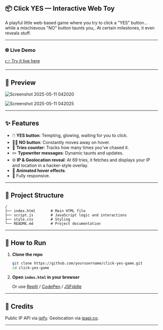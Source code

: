 
## 📦 Click YES — Interactive Web Toy

A playful little web-based game where you try to click a "YES" button… while a mischievous "NO" button taunts you,.
At certain milestones, it even reveals stuff.

---

### 🌐 Live Demo

[👉 Try it live here](https://hello-lab.github.io/rejectmeifyoucan/)

---

## 📸 Preview


![Screenshot 2025-05-11 042020](https://github.com/user-attachments/assets/528867db-be0d-4096-a0f9-4ba25a640def)

![Screenshot 2025-05-11 042025](https://github.com/user-attachments/assets/d30e69e6-3f48-4c57-9db5-71fa8179fbb0)

---

## ✨ Features

* 🖱️ **YES button**: Tempting, glowing, waiting for you to click.
* 🏃‍♂️ **NO button**: Constantly moves away on hover.
* 🔢 **Tries counter**: Tracks how many times you've chased it.
* ✏️ **Typewriter messages**: Dynamic taunts and updates.
* 🌐 **IP & Geolocation reveal**: At 69 tries, it fetches and displays your IP and location in a hacker-style overlay.
* 🎨 **Animated hover effects**.
* 📱 Fully responsive.

---

## 📂 Project Structure

```
/
├── index.html       # Main HTML file
├── script.js        # JavaScript logic and interactions
├── style.css        # Styling
└── README.md        # Project documentation
```

---

## 🚀 How to Run

1. **Clone the repo**

   ```bash
   git clone https://github.com/yourusername/click-yes-game.git
   cd click-yes-game
   ```

2. **Open `index.html` in your browser**

   Or use [Replit](https://replit.com) / [CodePen](https://codepen.io) / [JSFiddle](https://jsfiddle.net)

---

## 📜 Credits

Public IP API via [ipify](https://www.ipify.org/).
Geolocation via [ipapi.co](https://ipapi.co/).

---


